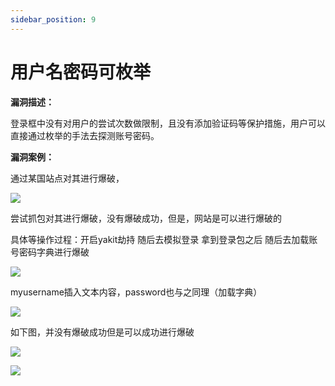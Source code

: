 ```yaml
---
sidebar_position: 9
---
```


# 用户名密码可枚举

**漏洞描述：**

登录框中没有对用户的尝试次数做限制，且没有添加验证码等保护措施，用户可以直接通过枚举的手法去探测账号密码。

**漏洞案例：**

通过某国站点对其进行爆破，

![](/img/products/yakit/enumeration-pass-1.png)

尝试抓包对其进行爆破，没有爆破成功，但是，网站是可以进行爆破的

具体等操作过程：开启yakit劫持
随后去模拟登录
拿到登录包之后
随后去加载账号密码字典进行爆破

![](/img/products/yakit/enumeration-pass-2.png)

myusername插入文本内容，password也与之同理（加载字典）

![](/img/products/yakit/enumeration-pass-3.png)

如下图，并没有爆破成功但是可以成功进行爆破

![](/img/products/yakit/enumeration-pass-4.png)

![](/img/products/yakit/enumeration-pass-5.png)


